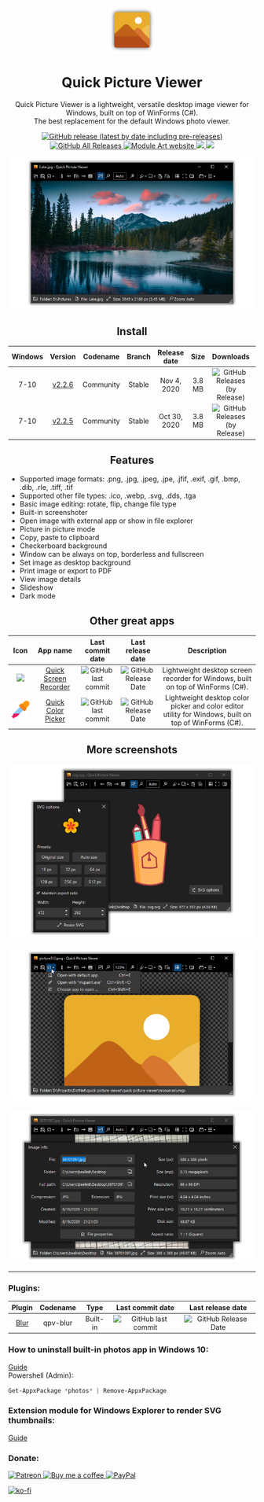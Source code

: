 <p align="center">
  <img src="/quick-picture-viewer/resources/imgs/picture96.png">
</p>
<h1 align="center">Quick Picture Viewer</h1>

<p align="center">
  Quick Picture Viewer is a lightweight, versatile desktop image viewer for Windows, built on top of WinForms (C#).<br>The best replacement for the default Windows photo viewer.
</p>

<p align="center">
  <a href="https://github.com/ModuleArt/quick-picture-viewer/releases">
    <img alt="GitHub release (latest by date including pre-releases)" src="https://img.shields.io/github/v/release/moduleart/quick-picture-viewer?include_prereleases">
    <img alt="GitHub All Releases" src="https://img.shields.io/github/downloads/ModuleArt/quick-picture-viewer/total">
  </a>
  <a href="https://moduleart.github.io">
    <img alt="Module Art website" src="https://img.shields.io/badge/www-moduleart-%2300BCD4">
  </a>
  <a alt="Trello roadmap" href="https://trello.com/b/mFgTs747/quick-picture-viewer">
    <img src="https://img.shields.io/badge/planner-trello-%230079BF" />
  </a>
  <a alt="Donate" href="#donate">
    <img src="https://img.shields.io/badge/↓-donate-%23E85B46" />
  </a>
</p>

<p align="center">	
  <a href="https://moduleart.github.io/quick-picture-viewer">
    <img src="/docs/screenshots/main.png">
  </a>
</p>

<h2 align="center">Install</h2>

| Windows | Version | Codename | Branch | Release date | Size | Downloads | Link |
| :---: | :---: | :---: | :---: | :---: | :---: | :---: | :---: |
| 7-10 | <a href="https://github.com/ModuleArt/quick-picture-viewer/releases/tag/v2.2.6">v2.2.6</a> | Community | Stable | Nov 4, 2020 | 3.8 MB | ![GitHub Releases (by Release)](https://img.shields.io/github/downloads/ModuleArt/quick-picture-viewer/v2.2.6/total?label=latest%40v2.2.6) | <a href="https://github.com/ModuleArt/quick-picture-viewer/releases/download/v2.2.6/QuickPictureViewer-Setup.exe">Download (.exe)</a> |
| 7-10 | <a href="https://github.com/ModuleArt/quick-picture-viewer/releases/tag/v2.2.5">v2.2.5</a> | Community | Stable | Oct 30, 2020 | 3.8 MB | ![GitHub Releases (by Release)](https://img.shields.io/github/downloads/ModuleArt/quick-picture-viewer/v2.2.5/total?label=dwnlds%40v2.2.5) | <a href="https://github.com/ModuleArt/quick-picture-viewer/releases/download/v2.2.5/QuickPictureViewer-Setup.exe">Download (.exe)</a> |

<h2 align="center">Features</h2>

* Supported image formats: .png, .jpg, .jpeg, .jpe, .jfif, .exif, .gif, .bmp, .dib, .rle, .tiff, .tif
* Supported other file types: .ico, .webp, .svg, .dds, .tga
* Basic image editing: rotate, flip, change file type
* Built-in screenshoter
* Open image with external app or show in file explorer
* Picture in picture mode
* Copy, paste to clipboard
* Checkerboard background
* Window can be always on top, borderless and fullscreen
* Set image as desktop background
* Print image or export to PDF
* View image details
* Slideshow
* Dark mode

<h2 align="center">Other great apps</h2>

| Icon | App name | Last commit date | Last release date | Description |
| :---: | :---: | :---: | :---: | :---: |
| <img src="https://github.com/ModuleArt/quick-screen-recorder/blob/master/quick-screen-recorder/resources/imgs/rec64.png?raw=true"/> | <a href="https://github.com/ModuleArt/quick-screen-recorder/">Quick Screen Recorder</a> | ![GitHub last commit](https://img.shields.io/github/last-commit/ModuleArt/quick-screen-recorder) | ![GitHub Release Date](https://img.shields.io/github/release-date/ModuleArt/quick-screen-recorder) | Lightweight desktop screen recorder for Windows, built on top of WinForms (C#). |
| <img src="https://github.com/ModuleArt/quick-color-picker/blob/master/quick-color-picker/resources/imgs/picker64.png?raw=true"/> | <a href="https://github.com/ModuleArt/quick-color-picker/">Quick Color Picker</a> | ![GitHub last commit](https://img.shields.io/github/last-commit/moduleart/quick-color-picker) | ![GitHub Release Date](https://img.shields.io/github/release-date/ModuleArt/quick-color-picker) | Lightweight desktop color picker and color editor utility for Windows, built on top of WinForms (C#). |
 
<h2 align="center">More screenshots</h2>
<p align="center">
  <img src="/docs/screenshots/svg.png">
  <br><br>
  <img src="/docs/screenshots/checkerboard.png">
  <br><br>
  <img src="/docs/screenshots/info.png">
</p>

<hr>

### Plugins:

| Plugin | Codename | Type | Last commit date | Last release date |
| :---: | :---: | :---: | :---: | :---: |
| <a href="https://github.com/ModuleArt/qpv-blur">Blur</a> | qpv-blur | Built-in | ![GitHub last commit](https://img.shields.io/github/last-commit/ModuleArt/qpv-blur) | ![GitHub Release Date](https://img.shields.io/github/release-date/ModuleArt/qpv-blur) |

### How to uninstall built-in photos app in Windows 10:
<a href="https://www.howtogeek.com/224798/how-to-uninstall-windows-10s-built-in-apps-and-how-to-reinstall-them/">Guide</a><br>
Powershell (Admin):

```powershell
Get-AppxPackage *photos* | Remove-AppxPackage
```

### Extension module for Windows Explorer to render SVG thumbnails:
<a href="https://github.com/tibold/svg-explorer-extension/">Guide</a>

### Donate:

<a alt="Patreon page" href="https://www.patreon.com/moduleart">
  <img alt="Patreon" src="https://img.shields.io/badge/donate-patreon-%23E85B46">
</a>
<a alt="Buy me a coffee" href="https://www.buymeacoffee.com/ModuleArt">
  <img alt="Buy me a coffee" src="https://img.shields.io/badge/buy%20me-a%20coffee-%23FF813F">
</a>
<a alt="PayPal" href="http://paypal.me/moduleart">
  <img alt="PayPal" src="https://img.shields.io/badge/donate-paypal-%23003087">
</a>

[![ko-fi](https://www.ko-fi.com/img/githubbutton_sm.svg)](https://ko-fi.com/R6R72G0NO)
